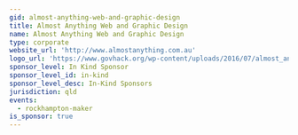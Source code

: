 ```yaml
---
gid: almost-anything-web-and-graphic-design
title: Almost Anything Web and Graphic Design
name: Almost Anything Web and Graphic Design
type: corporate
website_url: 'http://www.almostanything.com.au'
logo_url: 'https://www.govhack.org/wp-content/uploads/2016/07/almost_anything.png'
sponsor_level: In Kind Sponsor
sponsor_level_id: in-kind
sponsor_level_desc: In-Kind Sponsors
jurisdiction: qld
events:
  - rockhampton-maker
is_sponsor: true
---
```

